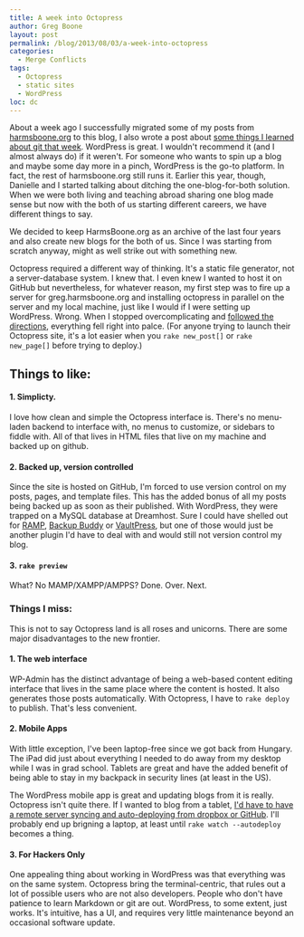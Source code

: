 ```yaml
---
title: A week into Octopress
author: Greg Boone
layout: post
permalink: /blog/2013/08/03/a-week-into-octopress
categories:
  - Merge Conflicts
tags:
  - Octopress
  - static sites
  - WordPress
loc: dc
---
```

About a week ago I successfully migrated some of my posts from [harmsboone.org][1] to this blog, I also wrote a post about [some things I learned about git that week][2]. WordPress is great. I wouldn't recommend it (and I almost always do) if it weren't. For someone who wants to spin up a blog and maybe some day more in a pinch, WordPress is the go-to platform. In fact, the rest of harmsboone.org still runs it. Earlier this year, though, Danielle and I started talking about ditching the one-blog-for-both solution. When we were both living and teaching abroad sharing one blog made sense but now with the both of us starting different careers, we have different things to say.

We decided to keep HarmsBoone.org as an archive of the last four years and also create new blogs for the both of us. Since I was starting from scratch anyway, might as well strike out with something new.

<!--more-->

Octopress required a different way of thinking. It's a static file generator, not a server-database system. I knew that. I even knew I wanted to host it on GitHub but nevertheless, for whatever reason, my first step was to fire up a server for greg.harmsboone.org and installing octopress in parallel on the server and my local machine, just like I would if I were setting up WordPress. Wrong. When I stopped overcomplicating and [followed the directions][3], everything fell right into palce. (For anyone trying to launch their Octopress site, it's a lot easier when you `rake new_post[]` or `rake new_page[]` before trying to deploy.)

## Things to like:

#### 1. Simplicty.

I love how clean and simple the Octopress interface is. There's no menu-laden backend to interface with, no menus to customize, or sidebars to fiddle with. All of that lives in HTML files that live on my machine and backed up on github.

#### 2. Backed up, version controlled

Since the site is hosted on GitHub, I'm forced to use version control on my posts, pages, and template files. This has the added bonus of all my posts being backed up as soon as their published. With WordPress, they were trapped on a MySQL database at Dreamhost. Sure I could have shelled out for [RAMP](), [Backup Buddy]() or [VaultPress](), but one of those would just be another plugin I'd have to deal with and would still not version control my blog.

#### 3. `rake preview`

What? No MAMP/XAMPP/AMPPS? Done. Over. Next.

### Things I miss:

This is not to say Octopress land is all roses and unicorns. There are some major disadvantages to the new frontier.

#### 1. The web interface

WP-Admin has the distinct advantage of being a web-based content editing interface that lives in the same place where the content is hosted. It also generates those posts automatically. With Octopress, I have to `rake deploy` to publish. That's less convenient.

#### 2. Mobile Apps

With little exception, I've been laptop-free since we got back from Hungary. The iPad did just about everything I needed to do away from my desktop while I was in grad school. Tablets are great and have the added benefit of being able to stay in my backpack in security lines (at least in the US).

The WordPress mobile app is great and updating blogs from it is really. Octopress isn't quite there. If I wanted to blog from a tablet, [I'd have to have a remote server syncing and auto-deploying from dropbox or GitHub][4]. I'll probably end up brigning a laptop, at least until `rake watch --autodeploy` becomes a thing.

#### 3. For Hackers Only

One appealing thing about working in WordPress was that everything was on the same system. Octopress bring the terminal-centric, that rules out a lot of possible users who are not also developers. People who don't have patience to learn Markdown or git are out. WordPress, to some extent, just works. It's intuitive, has a UI, and requires very little maintenance beyond an occasional software update.

 [1]: http://harmsboone.org
 [2]: http://greg.harmsboone.org/blog/2013/07/28/what-i-learned-about-git-this-week/
 [3]: http://octopress.org/docs
 [4]: http://www.candlerblog.com/2012/04/01/remote-octopress-workflow/
